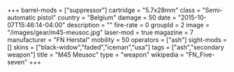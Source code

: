 +++
barrel-mods = ["suppressor"]
cartridge = "5.7x28mm"
class = "Semi-automatic pistol"
country = "Belgium"
damage = 50
date = "2015-10-07T15:46:14-04:00"
description = ""
fire-rate = 0
groupId = 2
image = "/images/gear/m45-meusoc.jpg"
laser-mod = true
magazine = 7
manufacturer = "FN Herstal"
mobility = 50
operators = ["ash"]
sight-mods = []
skins = ["black-widow","faded","iceman","usa"]
tags = ["ash","secondary weapon"]
title = "M45 Meusoc"
type = "weapon"
wikipedia = "FN_Five-seven"
+++
